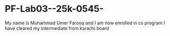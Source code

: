 # PF-Lab03--25k-0545-
My name is Muhammad Umer Farooq and I am now enrolled in cs program
I have cleared my intermediate from karachi board
